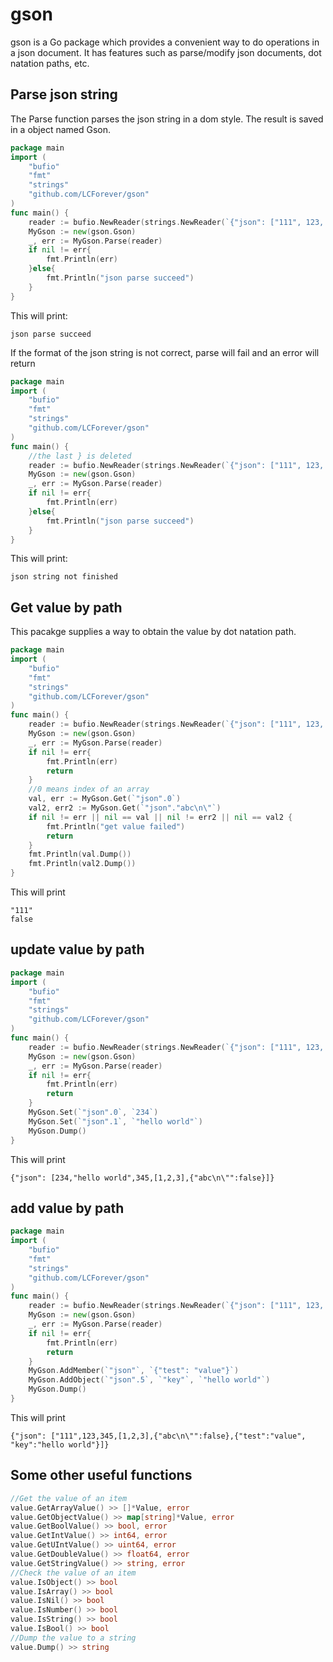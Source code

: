 # gson
gson is a Go package which provides a convenient way to do operations in a json document. It has features such as parse/modify json documents, dot natation paths, etc.
## Parse json string
The Parse function parses the json string in a dom style. The result is saved in a object named Gson.
```go
package main
import (
	"bufio"
	"fmt"
	"strings"
	"github.com/LCForever/gson"
)
func main() {
	reader := bufio.NewReader(strings.NewReader(`{"json": ["111", 123, 345, [1,2,3],	{"abc\n\"":false}]}`))
	MyGson := new(gson.Gson)
	_, err := MyGson.Parse(reader)
	if nil != err{
		fmt.Println(err)
	}else{
		fmt.Println("json parse succeed")
	}
}
```
This will print:
```
json parse succeed
```
If the format of the json string is not correct, parse will fail and an error will return
```go
package main
import (
	"bufio"
	"fmt"
	"strings"
	"github.com/LCForever/gson"
)
func main() {
	//the last } is deleted
	reader := bufio.NewReader(strings.NewReader(`{"json": ["111", 123, 345, [1,2,3],	{"abc\n\"":false}]`))
	MyGson := new(gson.Gson)
	_, err := MyGson.Parse(reader)
	if nil != err{
		fmt.Println(err)
	}else{
		fmt.Println("json parse succeed")
	}
}
```
This will print:
```
json string not finished
```
## Get value by path
This pacakge supplies a way to obtain the value by dot natation path.
```go
package main
import (
	"bufio"
	"fmt"
	"strings"
	"github.com/LCForever/gson"
)
func main() {
	reader := bufio.NewReader(strings.NewReader(`{"json": ["111", 123, 345, [1,2,3],	{"abc\n\"":false}]}`))
	MyGson := new(gson.Gson)
	_, err := MyGson.Parse(reader)
	if nil != err{
		fmt.Println(err)
		return
	}
	//0 means index of an array
	val, err := MyGson.Get(`"json".0`)
	val2, err2 := MyGson.Get(`"json"."abc\n\"`)
	if nil != err || nil == val || nil != err2 || nil == val2 {
		fmt.Println("get value failed")
		return
	}
	fmt.Println(val.Dump())
	fmt.Println(val2.Dump())
}
```
This will print
```
"111"
false
```
## update value by path
```go
package main
import (
	"bufio"
	"fmt"
	"strings"
	"github.com/LCForever/gson"
)
func main() {
	reader := bufio.NewReader(strings.NewReader(`{"json": ["111", 123, 345, [1,2,3],	{"abc\n\"":false}]}`))
	MyGson := new(gson.Gson)
	_, err := MyGson.Parse(reader)
	if nil != err{
		fmt.Println(err)
		return
	}
	MyGson.Set(`"json".0`, `234`)
	MyGson.Set(`"json".1`, `"hello world"`)
	MyGson.Dump()
}
```
This will print
```
{"json": [234,"hello world",345,[1,2,3],{"abc\n\"":false}]}
```
## add value by path
```go
package main
import (
	"bufio"
	"fmt"
	"strings"
	"github.com/LCForever/gson"
)
func main() {
	reader := bufio.NewReader(strings.NewReader(`{"json": ["111", 123, 345, [1,2,3],	{"abc\n\"":false}]}`))
	MyGson := new(gson.Gson)
	_, err := MyGson.Parse(reader)
	if nil != err{
		fmt.Println(err)
		return
	}
	MyGson.AddMember(`"json"`, `{"test": "value"}`)
	MyGson.AddObject(`"json".5`, `"key"`, `"hello world"`)
	MyGson.Dump()
}
```
This will print
```
{"json": ["111",123,345,[1,2,3],{"abc\n\"":false},{"test":"value", "key":"hello world"}]}
```
## Some other useful functions
```go
//Get the value of an item
value.GetArrayValue() >> []*Value, error
value.GetObjectValue() >> map[string]*Value, error
value.GetBoolValue() >> bool, error
value.GetIntValue() >> int64, error
value.GetUIntValue() >> uint64, error
value.GetDoubleValue() >> float64, error
value.GetStringValue() >> string, error
//Check the value of an item
value.IsObject() >> bool
value.IsArray() >> bool
value.IsNil() >> bool
value.IsNumber() >> bool
value.IsString() >> bool
value.IsBool() >> bool
//Dump the value to a string
value.Dump() >> string
```
